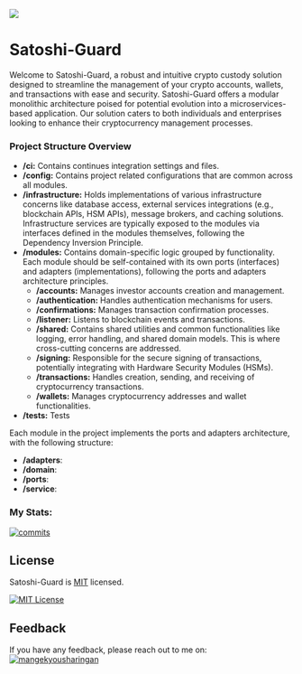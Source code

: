 ![](https://dev-to-uploads.s3.amazonaws.com/uploads/articles/th5xamgrr6se0x5ro4g6.png)

# Satoshi-Guard

Welcome to Satoshi-Guard, a robust and intuitive crypto custody solution designed to streamline the management of your crypto accounts, wallets, and transactions with ease and security. Satoshi-Guard offers a modular monolithic architecture poised for potential evolution into a microservices-based application.
Our solution caters to both individuals and enterprises looking to enhance their cryptocurrency management processes.

### Project Structure Overview


- **/ci:** Contains continues integration settings and files.
- **/config:** Contains project related configurations that are common across all modules.
- **/infrastructure:** Holds implementations of various infrastructure concerns like database access, external services integrations (e.g., blockchain APIs, HSM APIs), message brokers, and caching solutions. Infrastructure services are typically exposed to the modules via interfaces defined in the modules themselves, following the Dependency Inversion Principle.
- **/modules:** Contains domain-specific logic grouped by functionality. Each module should be self-contained with its own ports (interfaces) and adapters (implementations), following the ports and adapters architecture principles.
  - **/accounts:** Manages investor accounts creation and management.
  - **/authentication:** Handles authentication mechanisms for users.
  - **/confirmations:** Manages transaction confirmation processes.
  - **/listener:** Listens to blockchain events and transactions.
  - **/shared:** Contains shared utilities and common functionalities like logging, error handling, and shared domain models. This is where cross-cutting concerns are addressed.
  - **/signing:** Responsible for the secure signing of transactions, potentially integrating with Hardware Security Modules (HSMs).
  - **/transactions:** Handles creation, sending, and receiving of cryptocurrency transactions.
  - **/wallets:** Manages cryptocurrency addresses and wallet functionalities.
- **/tests:** Tests


Each module in the project implements the ports and adapters architecture, with the following structure:
- **/adapters**: 
- **/domain**:
- **/ports**:
- **/service**:



### My Stats:

[![commits](https://badgen.net/github/commits/mangekyousharingan/satoshi-guard/master)](https://github.com/mangekyousharingan/satoshi-guard/commits/master?icon=github&color=green)

## License

Satoshi-Guard is [MIT](https://choosealicense.com/licenses/mit/) licensed.

[![MIT License](https://img.shields.io/badge/License-MIT-green.svg)](https://choosealicense.com/licenses/mit/)

## Feedback

If you have any feedback, please reach out to me on: [![mangekyousharingan](https://img.shields.io/badge/GitHub-100000?style=for-the-badge&logo=github&logoColor=white)](https://github.com/mangekyousharingan)
